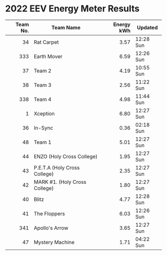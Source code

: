 # 2022 EEV Energy Meter Results
|Team No.|Team Name|Energy kWh|Updated|
|---:|---|---:|---|
|34|Rat Carpet|3.57|12:28 Sun|
|333|Earth Mover|6.59|12:26 Sun|
|37|Team 2|4.19|10:55 Sun|
|38|Team 3|2.56|11:22 Sun|
|338|Team 4|4.98|11:44 Sun|
|1|Xception|6.80|12:27 Sun|
|36|In-Sync|0.36|02:18 Sun|
|48|Team 1|5.01|12:27 Sun|
|44|ENZO (Holy Cross College)|1.95|12:27 Sun|
|43|P.E.T.A (Holy Cross College)|2.35|12:27 Sun|
|42|MARK #1. (Holy Cross College)|1.80|12:27 Sun|
|40|Blitz|4.77|12:28 Sun|
|41|The Floppers|6.03|12:26 Sun|
|341|Apollo's Arrow|3.65|12:27 Sun|
|47|Mystery Machine|1.71|04:22 Sun|
